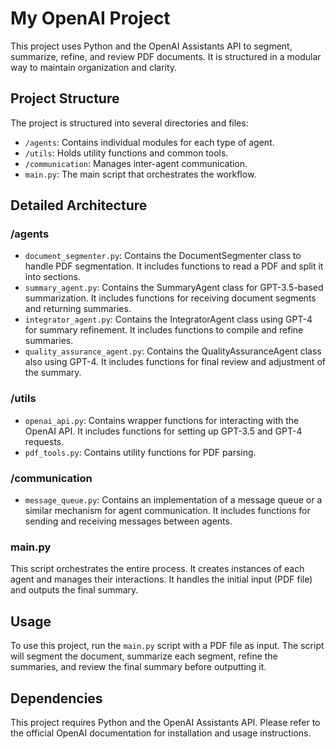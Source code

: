 # My OpenAI Project

This project uses Python and the OpenAI Assistants API to segment, summarize, refine, and review PDF documents. It is structured in a modular way to maintain organization and clarity.

## Project Structure

The project is structured into several directories and files:

- `/agents`: Contains individual modules for each type of agent.
- `/utils`: Holds utility functions and common tools.
- `/communication`: Manages inter-agent communication.
- `main.py`: The main script that orchestrates the workflow.

## Detailed Architecture

### /agents

- `document_segmenter.py`: Contains the DocumentSegmenter class to handle PDF segmentation. It includes functions to read a PDF and split it into sections.
- `summary_agent.py`: Contains the SummaryAgent class for GPT-3.5-based summarization. It includes functions for receiving document segments and returning summaries.
- `integrator_agent.py`: Contains the IntegratorAgent class using GPT-4 for summary refinement. It includes functions to compile and refine summaries.
- `quality_assurance_agent.py`: Contains the QualityAssuranceAgent class also using GPT-4. It includes functions for final review and adjustment of the summary.

### /utils

- `openai_api.py`: Contains wrapper functions for interacting with the OpenAI API. It includes functions for setting up GPT-3.5 and GPT-4 requests.
- `pdf_tools.py`: Contains utility functions for PDF parsing.

### /communication

- `message_queue.py`: Contains an implementation of a message queue or a similar mechanism for agent communication. It includes functions for sending and receiving messages between agents.

### main.py

This script orchestrates the entire process. It creates instances of each agent and manages their interactions. It handles the initial input (PDF file) and outputs the final summary.

## Usage

To use this project, run the `main.py` script with a PDF file as input. The script will segment the document, summarize each segment, refine the summaries, and review the final summary before outputting it.

## Dependencies

This project requires Python and the OpenAI Assistants API. Please refer to the official OpenAI documentation for installation and usage instructions.